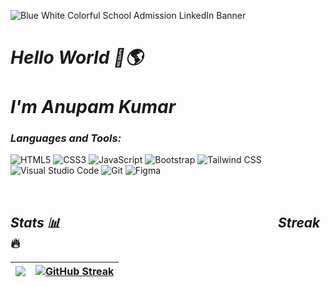 ![Blue White Colorful School Admission LinkedIn Banner](https://user-images.githubusercontent.com/91872149/187197403-8ebd3ab6-ce32-4902-aa92-ab4edff9298a.gif)


<h1 align="left"><i>Hello World 👋🌎<br><br> I'm Anupam Kumar</i></h1>

### _Languages and Tools:_
<p align="left"> <img alt="HTML5" src="https://img.shields.io/badge/html5-9645F4.svg?style=for-the-badge&logo=html5&logoColor=white"/>  <img alt="CSS3" src="https://img.shields.io/badge/css3-9645F4.svg?style=for-the-badge&logo=css3&logoColor=white"/>  <img alt="JavaScript" src="https://img.shields.io/badge/javascript-9645F4.svg?style=for-the-badge&logo=javascript&logoColor=white"/> <img alt="Bootstrap" src="https://img.shields.io/badge/bootstrap-9645F4.svg?style=for-the-badge&logo=bootstrap&logoColor=white"/> <img alt="Tailwind CSS" src="https://img.shields.io/badge/tailwindcss-9645F4.svg?style=for-the-badge&logo=tailwindcss-code&logoColor=white"/>  <img alt="Visual Studio Code" src="https://img.shields.io/badge/VisualStudioCode-9645F4.svg?style=for-the-badge&logo=visual-studio-code&logoColor=white"/> <img alt="Git" src="https://img.shields.io/badge/git-9645F4.svg?style=for-the-badge&logo=git&logoColor=white"/>  <img alt="Figma" src="https://img.shields.io/badge/figma-9645F4.svg?style=for-the-badge&logo=figma&logoColor=white"/> </p>
<br>

## _Stats 📊_ &nbsp;&nbsp;&nbsp;&nbsp;&nbsp;&nbsp;&nbsp;&nbsp;&nbsp;&nbsp;&nbsp;&nbsp;&nbsp;&nbsp;&nbsp;&nbsp;&nbsp;&nbsp;&nbsp;&nbsp;&nbsp;&nbsp;&nbsp;&nbsp;&nbsp;&nbsp;&nbsp;&nbsp;&nbsp;&nbsp;&nbsp;&nbsp;&nbsp;&nbsp;&nbsp;&nbsp;&nbsp;&nbsp;&nbsp;&nbsp;&nbsp;&nbsp;&nbsp;&nbsp;&nbsp;&nbsp;&nbsp;&nbsp;&nbsp;&nbsp;&nbsp;&nbsp;&nbsp;&nbsp;&nbsp;&nbsp;&nbsp;&nbsp;&nbsp;&nbsp;&nbsp;&nbsp;&nbsp;&nbsp;&nbsp;&nbsp;&nbsp;&nbsp; _Streak_ 🔥
|<img src="https://github-readme-stats.vercel.app/api?username=anupam-k&&show_icons=true&theme=midnight-purple&count_private=true&include_all_commits=true"/>|[![GitHub Streak](https://github-readme-streak-stats.herokuapp.com?user=anupam-k&theme=midnight-purple&date_format=M%20j%5B%2C%20Y%5D)](https://git.io/streak-stats)|
|---|---|
